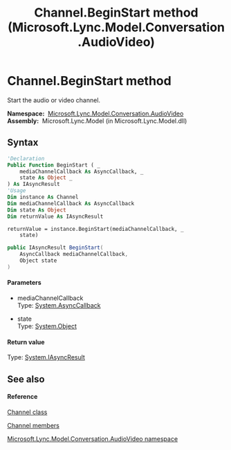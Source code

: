 ﻿---
title: Channel.BeginStart method  (Microsoft.Lync.Model.Conversation.AudioVideo)
TOCTitle: 'BeginStart method '
ms:assetid: M:Microsoft.Lync.Model.Conversation.AudioVideo.Channel.BeginStart(System.AsyncCallback,System.Object)_DI_3_UC_OCS14MrefLyncWPF
ms:mtpsurl: https://msdn.microsoft.com/en-us/library/microsoft.lync.model.conversation.audiovideo.channel.beginstart(v=office.15)
ms:contentKeyID: 48599560
ms.date: 07/28/2014
mtps_version: v=office.15
f1_keywords:
- Microsoft.Lync.Model.Conversation.AudioVideo.Channel.BeginStart
dev_langs:
- CSharp
- JScript
- VB
- other
---

# Channel.BeginStart method

Start the audio or video channel.

**Namespace:**  [Microsoft.Lync.Model.Conversation.AudioVideo](microsoft-lync-model-conversation-audiovideo-namespace_2.md)  
**Assembly:**  Microsoft.Lync.Model (in Microsoft.Lync.Model.dll)

## Syntax

``` vb
'Declaration
Public Function BeginStart ( _
    mediaChannelCallback As AsyncCallback, _
    state As Object _
) As IAsyncResult
'Usage
Dim instance As Channel
Dim mediaChannelCallback As AsyncCallback
Dim state As Object
Dim returnValue As IAsyncResult

returnValue = instance.BeginStart(mediaChannelCallback, _
    state)
```

``` csharp
public IAsyncResult BeginStart(
    AsyncCallback mediaChannelCallback,
    Object state
)
```

#### Parameters

  - mediaChannelCallback  
    Type: [System.AsyncCallback](http://msdn2.microsoft.com/en-us/library/ckbe7yh5)  

<!-- end list -->

  - state  
    Type: [System.Object](http://msdn2.microsoft.com/en-us/library/e5kfa45b)  

#### Return value

Type: [System.IAsyncResult](http://msdn2.microsoft.com/en-us/library/ft8a6455)  

## See also

#### Reference

[Channel class](channel-class-microsoft-lync-model-conversation-audiovideo_2.md)

[Channel members](channel-members-microsoft-lync-model-conversation-audiovideo_2.md)

[Microsoft.Lync.Model.Conversation.AudioVideo namespace](microsoft-lync-model-conversation-audiovideo-namespace_2.md)

